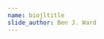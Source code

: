 ```yaml
---
name: biojltitle
slide_author: Ben J. Ward
---
```


<object data="fonts/SinhalaMN/bio_jl.svg" type="image/svg+xml" />
